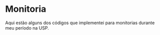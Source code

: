 # Monitoria

Aqui estão alguns dos códigos que implementei para monitorias durante meu período na USP.

